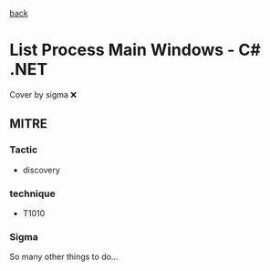 [back](../index.md)
# List Process Main Windows - C# .NET
Cover by sigma :x: 

## MITRE
### Tactic
  - discovery

### technique
  - T1010

### Sigma

 So many other things to do...